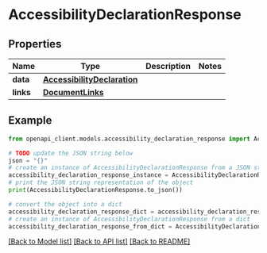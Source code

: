 # AccessibilityDeclarationResponse


## Properties

Name | Type | Description | Notes
------------ | ------------- | ------------- | -------------
**data** | [**AccessibilityDeclaration**](AccessibilityDeclaration.md) |  | 
**links** | [**DocumentLinks**](DocumentLinks.md) |  | 

## Example

```python
from openapi_client.models.accessibility_declaration_response import AccessibilityDeclarationResponse

# TODO update the JSON string below
json = "{}"
# create an instance of AccessibilityDeclarationResponse from a JSON string
accessibility_declaration_response_instance = AccessibilityDeclarationResponse.from_json(json)
# print the JSON string representation of the object
print(AccessibilityDeclarationResponse.to_json())

# convert the object into a dict
accessibility_declaration_response_dict = accessibility_declaration_response_instance.to_dict()
# create an instance of AccessibilityDeclarationResponse from a dict
accessibility_declaration_response_from_dict = AccessibilityDeclarationResponse.from_dict(accessibility_declaration_response_dict)
```
[[Back to Model list]](../README.md#documentation-for-models) [[Back to API list]](../README.md#documentation-for-api-endpoints) [[Back to README]](../README.md)


